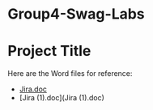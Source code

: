 # Group4-Swag-Labs
# Project Title

Here are the Word files for reference:

- [Jira.doc](Jira.doc)
- [Jira (1).doc](Jira (1).doc)
